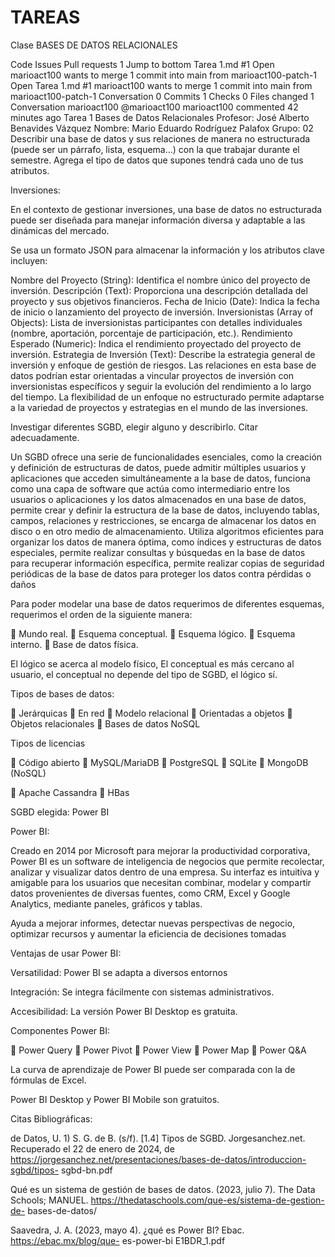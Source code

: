 # TAREAS
Clase BASES DE DATOS RELACIONALES
 

Code
Issues
Pull requests
1
Jump to bottom
Tarea 1.md #1
 Open
marioact100 wants to merge 1 commit into main from marioact100-patch-1 
 Open
Tarea 1.md
#1
marioact100 wants to merge 1 commit into main from marioact100-patch-1
Conversation 0
Commits 1
Checks 0
Files changed 1
Conversation
marioact100
@marioact100 marioact100 commented 42 minutes ago
Tarea 1
Bases de Datos Relacionales
Profesor: José Alberto Benavides Vázquez
Nombre: Mario Eduardo Rodríguez Palafox
Grupo: 02
Describir una base de datos y sus relaciones de manera no estructurada
(puede ser un párrafo, lista, esquema...) con la que trabajar durante el
semestre. Agrega el tipo de datos que supones tendrá cada uno de tus
atributos.

Inversiones:

En el contexto de gestionar inversiones, una base de datos no estructurada puede
ser diseñada para manejar información diversa y adaptable a las dinámicas del
mercado.

Se usa un formato JSON para almacenar la información y los atributos clave
incluyen:

Nombre del Proyecto (String): Identifica el nombre único del proyecto de
inversión.
Descripción (Text): Proporciona una descripción detallada del proyecto y sus
objetivos financieros.
Fecha de Inicio (Date): Indica la fecha de inicio o lanzamiento del proyecto
de inversión.
Inversionistas (Array of Objects): Lista de inversionistas participantes con
detalles individuales (nombre, aportación, porcentaje de participación, etc.).
Rendimiento Esperado (Numeric): Indica el rendimiento proyectado del
proyecto de inversión.
Estrategia de Inversión (Text): Describe la estrategia general de inversión y
enfoque de gestión de riesgos.
Las relaciones en esta base de datos podrían estar orientadas a vincular proyectos
de inversión con inversionistas específicos y seguir la evolución del rendimiento a
lo largo del tiempo. La flexibilidad de un enfoque no estructurado permite adaptarse
a la variedad de proyectos y estrategias en el mundo de las inversiones.

Investigar diferentes SGBD, elegir alguno y describirlo. Citar adecuadamente.

Un SGBD ofrece una serie de funcionalidades esenciales, como la creación y
definición de estructuras de datos, puede admitir múltiples usuarios y aplicaciones
que acceden simultáneamente a la base de datos, funciona como una capa de
software que actúa como intermediario entre los usuarios o aplicaciones y los datos
almacenados en una base de datos, permite crear y definir la estructura de la base
de datos, incluyendo tablas, campos, relaciones y restricciones, se encarga de
almacenar los datos en disco o en otro medio de almacenamiento. Utiliza algoritmos
eficientes para organizar los datos de manera óptima, como índices y estructuras
de datos especiales, permite realizar consultas y búsquedas en la base de datos
para recuperar información específica, permite realizar copias de seguridad
periódicas de la base de datos para proteger los datos contra pérdidas o daños

Para poder modelar una base de datos requerimos de diferentes esquemas,
requerimos el orden de la siguiente manera:

 Mundo real.
 Esquema conceptual.
 Esquema lógico.
 Esquema interno.
 Base de datos física.

El lógico se acerca al modelo físico, El conceptual es más cercano al usuario, el
conceptual no depende del tipo de SGBD, el lógico sí.

Tipos de bases de datos:

 Jerárquicas
 En red
 Modelo relacional
 Orientadas a objetos
 Objetos relacionales
 Bases de datos NoSQL

Tipos de licencias

 Código abierto
 MySQL/MariaDB
 PostgreSQL
 SQLite
 MongoDB (NoSQL)

 Apache Cassandra
 HBas

SGBD elegida: Power BI

Power BI:

Creado en 2014 por Microsoft para mejorar la productividad corporativa, Power BI
es un software de inteligencia de negocios que permite recolectar, analizar y
visualizar datos dentro de una empresa. Su interfaz es intuitiva y amigable para los
usuarios que necesitan combinar, modelar y compartir datos provenientes de
diversas fuentes, como CRM, Excel y Google Analytics, mediante paneles, gráficos
y tablas.

Ayuda a mejorar informes, detectar nuevas perspectivas de negocio, optimizar
recursos y aumentar la eficiencia de decisiones tomadas

Ventajas de usar Power BI:

Versatilidad: Power BI se adapta a diversos entornos

Integración: Se integra fácilmente con sistemas administrativos.

Accesibilidad: La versión Power BI Desktop es gratuita.

Componentes Power BI:

 Power Query
 Power Pivot
 Power View
 Power Map
 Power Q&A

La curva de aprendizaje de Power BI puede ser comparada con la de fórmulas de
Excel.

Power BI Desktop y Power BI Mobile son gratuitos.

Citas Bibliográficas:

de Datos, U. 1) S. G. de B. (s/f). [1.4] Tipos de SGBD. Jorgesanchez.net.
Recuperado el 22 de enero de 2024, de
https://jorgesanchez.net/presentaciones/bases-de-datos/introduccion-sgbd/tipos-
sgbd-bn.pdf

Qué es un sistema de gestión de bases de datos. (2023, julio 7). The Data
Schools; MANUEL. https://thedataschools.com/que-es/sistema-de-gestion-de-
bases-de-datos/

Saavedra, J. A. (2023, mayo 4). ¿qué es Power BI? Ebac. https://ebac.mx/blog/que-
es-power-bi
E1BDR_1.pdf
